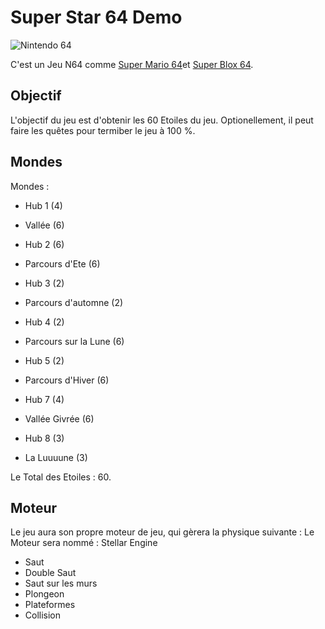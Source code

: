 # Super Star 64 Demo

![Nintendo 64](https://img.shields.io/badge/Nintendo%2064-E4000F?style=for-the-badge&logoWidth=14)

C'est un Jeu N64 comme [Super Mario 64](https://fr.wikipedia.org/wiki/Super_Mario_64)et [Super Blox 64](https://www.roblox.com/games/15644138782/SUPER-BLOX-64).

## Objectif

L'objectif du jeu est d'obtenir les 60 Etoiles du jeu.
Optionellement, il peut faire les quêtes pour termiber le jeu à 100 %.

## Mondes

Mondes :

- Hub 1 (4)
- Vallée (6)

- Hub 2 (6)
- Parcours d'Ete (6)

- Hub 3 (2)
- Parcours d'automne (2)

- Hub 4 (2)
- Parcours sur la Lune (6)

- Hub 5 (2)
- Parcours d'Hiver (6)

- Hub 7 (4)
- Vallée Givrée (6)

- Hub 8 (3)
- La Luuuune (3)

Le Total des Etoiles : 60.

## Moteur

Le jeu aura son propre moteur de jeu, qui gèrera la physique suivante :
Le Moteur sera nommé : Stellar Engine

- Saut
- Double Saut
- Saut sur les murs
- Plongeon
- Plateformes
- Collision

